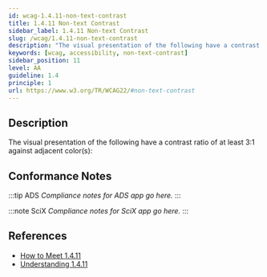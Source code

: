 ```yaml
---
id: wcag-1.4.11-non-text-contrast
title: 1.4.11 Non-text Contrast
sidebar_label: 1.4.11 Non-text Contrast
slug: /wcag/1.4.11-non-text-contrast
description: "The visual presentation of the following have a contrast ratio of at least 3:1 against adjacent color(s):"
keywords: [wcag, accessibility, non-text-contrast]
sidebar_position: 11
level: AA
guideline: 1.4
principle: 1
url: https://www.w3.org/TR/WCAG22/#non-text-contrast
---
```


## Description

The visual presentation of the following have a contrast ratio of at least 3:1 against adjacent color(s):

## Conformance Notes

:::tip ADS
_Compliance notes for ADS app go here._
:::

:::note SciX
_Compliance notes for SciX app go here._
:::

## References

- [How to Meet 1.4.11](https://www.w3.org/WAI/WCAG22/quickref/#non-text-contrast)
- [Understanding 1.4.11](https://www.w3.org/WAI/WCAG22/Understanding/non-text-contrast.html)


